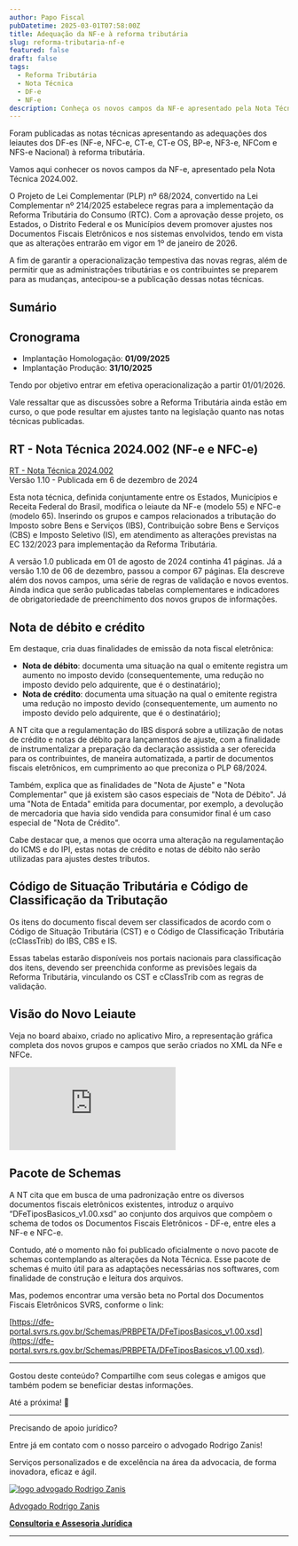 ```yaml
---
author: Papo Fiscal
pubDatetime: 2025-03-01T07:58:00Z
title: Adequação da NF-e à reforma tributária
slug: reforma-tributaria-nf-e
featured: false
draft: false
tags:
  - Reforma Tributária
  - Nota Técnica
  - DF-e
  - NF-e
description: Conheça os novos campos da NF-e apresentado pela Nota Técnica 2024.002 para adequação do leiaute à reforma tributária.
---
```


Foram publicadas as notas técnicas apresentando as adequações dos leiautes dos DF-es (NF-e, NFC-e, CT-e, CT-e OS, BP-e, NF3-e, NFCom e NFS-e Nacional) à reforma tributária.

Vamos aqui conhecer os novos campos da NF-e, apresentado pela Nota Técnica 2024.002.

O Projeto de Lei Complementar (PLP) nº 68/2024, convertido na Lei Complementar nº 214/2025 estabelece regras para a implementação da Reforma Tributária do Consumo (RTC). Com a aprovação desse projeto, os Estados, o Distrito Federal e os Municípios devem promover ajustes nos Documentos Fiscais Eletrônicos e nos sistemas envolvidos, tendo em vista que as alterações entrarão em vigor em 1º de janeiro de 2026.

A fim de garantir a operacionalização tempestiva das novas regras, além de permitir que as administrações tributárias e os contribuintes se preparem para as mudanças, antecipou-se a publicação dessas notas técnicas.

## Sumário

## Cronograma

- Implantação Homologação: **01/09/2025**
- Implantação Produção: **31/10/2025**

Tendo por objetivo entrar em efetiva operacionalização a partir 01/01/2026.

Vale ressaltar que as discussões sobre a Reforma Tributária ainda estão em curso, o que pode resultar em ajustes tanto na legislação quanto nas notas técnicas publicadas.

## RT - Nota Técnica 2024.002 (NF-e e NFC-e)

[RT - Nota Técnica 2024.002](https://www.nfe.fazenda.gov.br/portal/exibirArquivo.aspx?conteudo=DaB0yzqdbRU=)<br>
<span class="text-sm">Versão 1.10 - Publicada em 6 de dezembro de 2024</span>

Esta nota técnica, definida conjuntamente entre os Estados, Municípios e Receita Federal do Brasil, modifica o leiaute da NF-e (modelo 55) e NFC-e (modelo 65). Inserindo os grupos e campos relacionados a tributação do Imposto sobre Bens e Serviços (IBS), Contribuição sobre Bens e Serviços (CBS) e Imposto Seletivo (IS), em atendimento as alterações previstas na EC 132/2023 para implementação da Reforma Tributária.

A versão 1.0 publicada em 01 de agosto de 2024 continha 41 páginas. Já a versão 1.10 de 06 de dezembro, passou a compor 67 páginas. Ela descreve além dos novos campos, uma série de regras de validação e novos eventos. Ainda indica que serão publicadas tabelas complementares e indicadores de obrigatoriedade de preenchimento dos novos grupos de informações.

## Nota de débito e crédito

Em destaque, cria duas finalidades de emissão da nota fiscal eletrônica:

- **Nota de débito**: documenta uma situação na qual o emitente registra um aumento no imposto devido (consequentemente, uma redução no imposto devido pelo adquirente, que é o destinatário);
- **Nota de crédito**: documenta uma situação na qual o emitente registra uma redução no imposto devido (consequentemente, um aumento no imposto devido pelo adquirente, que é o destinatário);

A NT cita que a regulamentação do IBS disporá sobre a utilização de notas de crédito e notas de débito para lançamentos de ajuste, com a finalidade de instrumentalizar a preparação da declaração assistida a ser oferecida para os contribuintes, de maneira automatizada, a partir de documentos fiscais eletrônicos, em cumprimento ao que preconiza o PLP 68/2024.

Também, explica que as finalidades de "Nota de Ajuste" e "Nota Complementar" que já existem são casos especiais de "Nota de Débito". Já uma "Nota de Entada" emitida para documentar, por exemplo, a devolução de mercadoria que havia sido vendida para consumidor final é um caso especial de "Nota de Crédito".

Cabe destacar que, a menos que ocorra uma alteração na regulamentação do ICMS e do IPI, estas notas de crédito e notas de débito não serão utilizadas para ajustes destes tributos.

## Código de Situação Tributária e Código de Classificação da Tributação

Os itens do documento fiscal devem ser classificados de acordo com o Código de Situação Tributária (CST) e o Código de Classificação Tributária (cClassTrib) do IBS, CBS e IS.

Essas tabelas estarão disponíveis nos portais nacionais para classificação dos itens, devendo ser preenchida conforme as previsões legais da Reforma Tributária, vinculando os CST e cClassTrib com as regras de validação.

## Visão do Novo Leiaute

Veja no board abaixo, criado no aplicativo Miro, a representação gráfica completa dos novos grupos e campos que serão criados no XML da NFe e NFCe.

<iframe 
  class="w-full h-[432px] sm:h-dvh"
  src="https://miro.com/app/embed/uXjVIcgeOj4=/?pres=1&frameId=3458764618243140017&embedId=334260372356" 
  frameborder="0" 
  scrolling="no" 
  allow="fullscreen; clipboard-read; clipboard-write" 
  allowfullscreen
  >
</iframe>

## Pacote de Schemas

A NT cita que em busca de uma padronização entre os diversos documentos fiscais eletrônicos existentes, introduz o arquivo “DFeTiposBasicos_v1.00.xsd” ao conjunto dos arquivos que compõem o schema de todos os Documentos Fiscais Eletrônicos - DF-e, entre eles a NF-e e NFC-e.

Contudo, até o momento não foi publicado oficialmente o novo pacote de schemas contemplando as alterações da Nota Técnica. Esse pacote de schemas é muito útil para as adaptações necessárias nos softwares, com finalidade de construção e leitura dos arquivos.

Mas, podemos encontrar uma versão beta no Portal dos Documentos Fiscais Eletrônicos SVRS, conforme o link:

[https://dfe-portal.svrs.rs.gov.br/Schemas/PRBPETA/DFeTiposBasicos_v1.00.xsd](https://dfe-portal.svrs.rs.gov.br/Schemas/PRBPETA/DFeTiposBasicos_v1.00.xsd).

---

Gostou deste conteúdo? Compartilhe com seus colegas e amigos que também podem se beneficiar destas informações.

Até a próxima! 👋

---

Precisando de apoio jurídico?

Entre já em contato com o nosso parceiro o advogado Rodrigo Zanis!

Serviços personalizados e de excelência na área da advocacia, de forma inovadora, eficaz e ágil.

<div class="text-center gap-0 shadow-[0.1rem_0.2rem_0.2rem_0.2rem_lightgray] rounded-2xl box-border transition ease-in-out delay-150 hover:scale-105 hover:-translate-y-1 p-3">
  <a href="https://rodrigozanis.adv.br" target="_blank" class="no-underline">
    <div>
      <img src="/assets/logo-rz-consultoria-e-assessoria-juridica.png" class="h-48 w-48 mx-auto" alt="logo advogado Rodrigo Zanis">
      <p class="text-xl font-medium text-black">Advogado Rodrigo Zanis</p>
      <strong class="text-slate-500">Consultoria e Assesoria Jurídica</strong>
    </div>
  </a>
</div>

---
